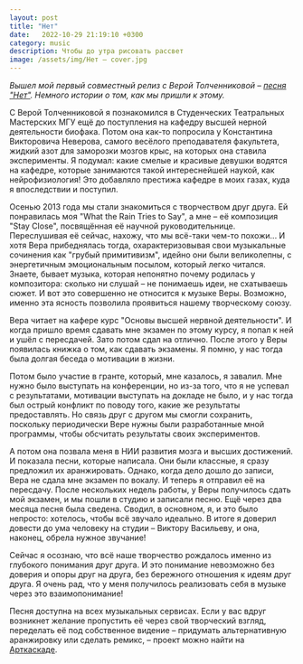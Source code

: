 ```yaml
---
layout: post
title: "Нет"
date:   2022-10-29 21:19:10 +0300
category: music
description: Чтобы до утра рисовать рассвет
image: /assets/img/Нет – cover.jpg
---
```

*Вышел мой первый совместный релиз с Верой Толченниковой – [песня "Нет"](https://onerpm.link/549815426555). Немного истории о том, как мы пришли к этому.*

С Верой Толченниковой я познакомился в Студенческих Театральных Мастерских МГУ ещё до поступления на кафедру высшей нерной деятельности биофака. Потом она как-то попросила у Константина Викторовича Неверова, самого весёлого преподавателя факультета, жидкий азот для заморозки мозгов крыс, на которых она ставила эксперименты. Я подумал: какие смелые и красивые девушки водятся на кафедре, которые занимаются такой интереснейшей наукой, как нейрофизиология! Это добавляло престижа кафедре в моих газах, куда я впоследствии и поступил.

Осенью 2013 года мы стали знакомиться с творчеством друг друга. Ей понравилась моя "What the Rain Tries to Say", а мне – её композиция "Stay Close", посвящённая её научной руководительнице. Переслушивая её сейчас, нахожу, что мы всё-таки чем-то похожи... И хотя Вера прибеднялась тогда, охарактеризовывая свои музыкальные сочинения как "грубый примитивизм", идейно они были великолепны, с энергетичным эмоциональным посылом, который легко читался. Знаете, бывает музыка, которая непонятно почему родилась у композитора: сколько ни слушай – не понимаешь идеи, не схатываешь сюжет. И вот это совершенно не относится к музыке Веры. Возможно, именно эта ясность позволила проявиться нашему творческому союзу.

Вера читает на кафере курс "Основы высшей нервной деятельности". И когда пришло время сдавать мне экзамен по этому курсу, я попал к ней и ушёл с пересдачей. Зато потом сдал на отлично. После этого у Веры появилась книжка о том, как сдавать экзамены. Я помню, у нас тогда была долгая беседа о мотивации в жизни.

Потом было участие в гранте, который, мне казалось, я завалил. Мне нужно было выступать на конференции, но из-за того, что я не успевал с результатами, мотивации выступать на докладе не было, и у нас тогда был острый конфликт по поводу того, какие же результаты предоставлять. Но связь друг с другом мы смогли сохранить, поскольку периодически Вере нужны были разработанные мной программы, чтобы обсчитать результаты своих экспериментов.

А потом она позвала меня в НИИ развития мозга и высших достижений. И показала песни, которые написала. Они были классные, я сразу предложил их аранжировать. Однако, когда дело дошло до записи, Вера не сдала мне экзамен по вокалу. И теперь я отправил её на пересдачу. После нескольких недель работы, у Веры получилось сдать мой экзамен, и мы пошли в студию и записали песню. Ещё через два месяца песня была сведена. Сводил, в основном, я, и это было непросто: хотелось, чтобы всё звучало идеально. В итоге я доверил довести до ума человеку на студии – Виктору Васильеву, и она, наконец, обрела нужное звучание!

Сейчас я осознаю, что всё наше творчество рождалось именно из глубокого понимания друг друга. И это понимание невозможно без доверия и опоры друг на друга, без бережного отношения к идеям друг друга. Я очень рад, что у меня получилось реализовать себя в музыке через это взаимопонимание!

Песня доступна на всех музыкальных сервисах. Если у вас вдруг возникнет желание пропустить её через свой творческий взгляд, переделать её под собственное видение – придумать альтернативную аранжировку или сделать ремикс, – проект можно найти на [Арткаскаде](https://artcascade.site/cascades/32).